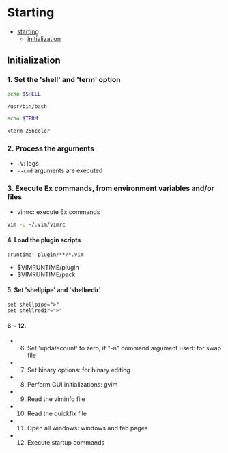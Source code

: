 # Starting

- [starting](https://vimhelp.org/starting.txt.html)
  - [initialization](https://vimhelp.org/starting.txt.html#initialization)

## Initialization

### 1. Set the 'shell' and 'term' option

```bash
echo $SHELL

/usr/bin/bash
```

```bash
echo $TERM

xterm-256color
```

### 2. Process the arguments

- `-V`: logs
- `--cmd` arguments are executed

### 3. Execute Ex commands, from environment variables and/or files

- vimrc: execute Ex commands

```bash
vim -u ~/.vim/vimrc
```

#### 4. Load the plugin scripts

```vim
:runtime! plugin/**/*.vim
```

- $VIMRUNTIME/plugin
- $VIMRUNTIME/pack

#### 5. Set 'shellpipe' and 'shellredir'

```vim
set shellpipe=">"
set shellredir=">"
```

#### 6 ~ 12.

- 6. Set 'updatecount' to zero, if "-n" command argument used: for swap file
- 7. Set binary options: for binary editing
- 8. Perform GUI initializations: gvim
- 9. Read the viminfo file
- 10. Read the quickfix file
- 11. Open all windows: windows and tab pages
- 12. Execute startup commands

